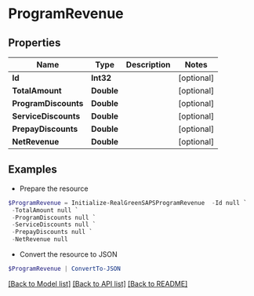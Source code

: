 # ProgramRevenue
## Properties

Name | Type | Description | Notes
------------ | ------------- | ------------- | -------------
**Id** | **Int32** |  | [optional] 
**TotalAmount** | **Double** |  | [optional] 
**ProgramDiscounts** | **Double** |  | [optional] 
**ServiceDiscounts** | **Double** |  | [optional] 
**PrepayDiscounts** | **Double** |  | [optional] 
**NetRevenue** | **Double** |  | [optional] 

## Examples

- Prepare the resource
```powershell
$ProgramRevenue = Initialize-RealGreenSAPSProgramRevenue  -Id null `
 -TotalAmount null `
 -ProgramDiscounts null `
 -ServiceDiscounts null `
 -PrepayDiscounts null `
 -NetRevenue null
```

- Convert the resource to JSON
```powershell
$ProgramRevenue | ConvertTo-JSON
```

[[Back to Model list]](../README.md#documentation-for-models) [[Back to API list]](../README.md#documentation-for-api-endpoints) [[Back to README]](../README.md)

